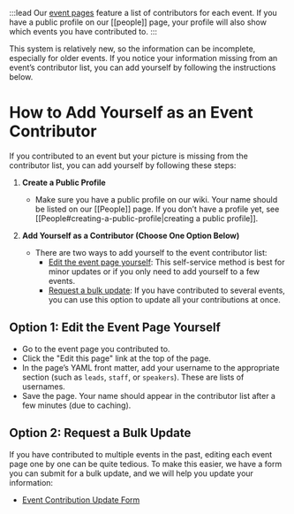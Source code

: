 :::lead
Our [event pages](/events) feature a list of contributors for each event. If you have a public profile on our [[people]] page, your profile will also show which events you have contributed to.
:::

This system is relatively new, so the information can be incomplete, especially for older events. If you notice your information missing from an event’s contributor list, you can add yourself by following the instructions below.

# How to Add Yourself as an Event Contributor

If you contributed to an event but your picture is missing from the contributor list, you can add yourself by following these steps:

1. **Create a Public Profile**

   - Make sure you have a public profile on our wiki. Your name should be listed on our [[People]] page. If you don’t have a profile yet, see [[People#creating-a-public-profile|creating a public profile]].

2. **Add Yourself as a Contributor (Choose One Option Below)**

   - There are two ways to add yourself to the event contributor list:
     - [Edit the event page yourself](#option-1-edit-the-event-page-yourself): This self-service method is best for minor updates or if you only need to add yourself to a few events.
     - [Request a bulk update](#option-2-request-a-bulk-update): If you have contributed to several events, you can use this option to update all your contributions at once.

## Option 1: Edit the Event Page Yourself

- Go to the event page you contributed to.
- Click the "Edit this page" link at the top of the page.
- In the page’s YAML front matter, add your username to the appropriate section (such as `leads`, `staff`, or `speakers`). These are lists of usernames.
- Save the page. Your name should appear in the contributor list after a few minutes (due to caching).

## Option 2: Request a Bulk Update

If you have contributed to multiple events in the past, editing each event page one by one can be quite tedious. To make this easier, we have a form you can submit for a bulk update, and we will help you update your information:

- [Event Contribution Update Form](https://github.com/orgs/creatorsgarten/discussions/categories/event-contribution-update)

